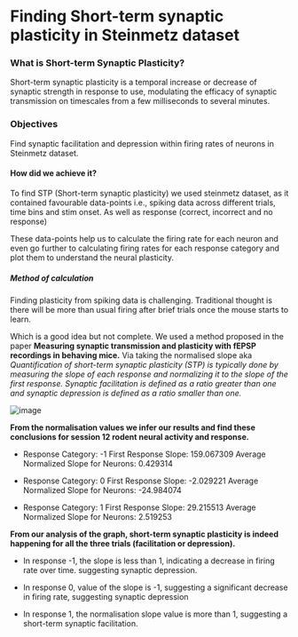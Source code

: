 # Finding Short-term synaptic plasticity in Steinmetz dataset

### What is Short-term Synaptic Plasticity?
Short-term synaptic plasticity is a temporal increase or decrease of synaptic strength in response to use, modulating the efficacy of synaptic transmission on timescales from a few milliseconds to several minutes. 

### Objectives
Find synaptic facilitation and depression within firing rates of neurons in Steinmetz dataset.

#### How did we achieve it?
To find STP (Short-term synaptic plasticity) we used steinmetz dataset, as it contained favourable data-points i.e., spiking data across different trials, time bins and stim onset. As well as response (correct, incorrect and no response)

These data-points help us to calculate the firing rate for each neuron and even go further to calculating firing rates for each response category and plot them to understand the neural plasticity. 

##### Method of calculation
Finding plasticity from spiking data is challenging. Traditional thought is there will be more than usual firing after brief trials once the mouse starts to learn. 

Which is a good idea but not complete. We used a method proposed in the paper **Measuring synaptic transmission and plasticity with fEPSP recordings in behaving mice.** Via taking the normalised slope aka *Quantification of short-term synaptic plasticity (STP) is typically done by measuring the slope of each response and normalizing it to the slope of the first response. Synaptic facilitation is defined as a ratio greater than one and synaptic depression is defined as a ratio smaller than one.*

![image](https://github.com/sleepingcat4/plasticity-stp/assets/81933585/6b2568fe-872f-4109-9a41-8e42dd77653e)


**From the normalisation values we infer our results and find these conclusions for session 12 rodent neural activity and response.**

* Response Category: -1
  First Response Slope: 159.067309
  Average Normalized Slope for Neurons: 0.429314

* Response Category: 0
  First Response Slope: -2.029221
  Average Normalized Slope for Neurons: -24.984074

* Response Category: 1
  First Response Slope: 29.215513
  Average Normalized Slope for Neurons: 2.519253




**From our analysis of the graph, short-term synaptic plasticity is indeed happening for all the three trials (facilitation or depression).**

* In response -1, the slope is less than 1, indicating a decrease in firing rate over time. suggesting synaptic depression.

* In response 0, value of the slope is -1, suggesting a significant decrease in firing rate, suggesting synaptic depression

* In response 1, the normalisation slope value is more than 1, suggesting a short-term synaptic facilitation.

